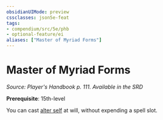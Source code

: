 ```yaml
---
obsidianUIMode: preview
cssclasses: json5e-feat
tags:
- compendium/src/5e/phb
- optional-feature/ei
aliases: ["Master of Myriad Forms"]
---
```

# Master of Myriad Forms
*Source: Player's Handbook p. 111. Available in the <span title='Systems Reference Document (5.1)'>SRD</span>*  

**Prerequisite**: 15th-level

You can cast [alter self](Mechanics/spells/alter-self.md) at will, without expending a spell slot.